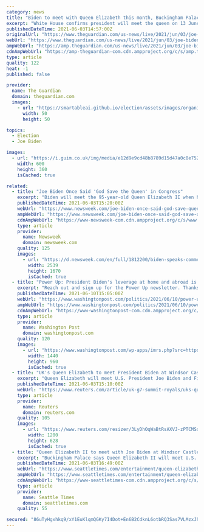```yaml
---
category: news
title: "Biden to meet with Queen Elizabeth this month, Buckingham Palace says – live"
excerpt: "White House confirms president will meet the queen on 13 June when he travels to the UK for the G-7 summit"
publishedDateTime: 2021-06-03T14:57:00Z
originalUrl: "https://www.theguardian.com/us-news/live/2021/jun/03/joe-biden-republicans-covid-coronavirus-politics-latest-updates?page=with:block-60b8e66f8f082e80569f51a7"
webUrl: "https://www.theguardian.com/us-news/live/2021/jun/03/joe-biden-republicans-covid-coronavirus-politics-latest-updates?page=with:block-60b8e66f8f082e80569f51a7"
ampWebUrl: "https://amp.theguardian.com/us-news/live/2021/jun/03/joe-biden-republicans-covid-coronavirus-politics-latest-updates"
cdnAmpWebUrl: "https://amp-theguardian-com.cdn.ampproject.org/c/s/amp.theguardian.com/us-news/live/2021/jun/03/joe-biden-republicans-covid-coronavirus-politics-latest-updates"
type: article
quality: 122
heat: -1
published: false

provider:
  name: The Guardian
  domain: theguardian.com
  images:
    - url: "https://smartableai.github.io/election/assets/images/organizations/theguardian.com-50x50.jpg"
      width: 50
      height: 50

topics:
  - Election
  - Joe Biden

images:
  - url: "https://i.guim.co.uk/img/media/e12d9e9cd48b8789d15d47a0c8e752777252b3af/0_261_7804_4682/master/7804.jpg?width=300&quality=45&auto=format&fit=max&dpr=2&s=2ffedaf4586025e10f958c141c511648"
    width: 600
    height: 360
    isCached: true

related:
  - title: "Joe Biden Once Said 'God Save the Queen' in Congress"
    excerpt: "Biden will meet the 95-year-old Queen Elizabeth II when he visits the U.K. for the G7 summit later this month."
    publishedDateTime: 2021-06-03T15:20:00Z
    webUrl: "https://www.newsweek.com/joe-biden-once-said-god-save-queen-congress-1597170"
    ampWebUrl: "https://www.newsweek.com/joe-biden-once-said-god-save-queen-congress-1597170?amp=1"
    cdnAmpWebUrl: "https://www-newsweek-com.cdn.ampproject.org/c/s/www.newsweek.com/joe-biden-once-said-god-save-queen-congress-1597170?amp=1"
    type: article
    provider:
      name: Newsweek
      domain: newsweek.com
    quality: 125
    images:
      - url: "https://d.newsweek.com/en/full/1812200/biden-speaks-commemoration-tulsa.jpg"
        width: 2539
        height: 1670
        isCached: true
  - title: "Power Up: President Biden's leverage at home and abroad is being put to the test"
    excerpt: "Reach out and sign up for the Power Up newsletter. Thanks for waking up with us. TESTING BIDEN'S THEORY OF THE CASE: The premise of President Biden's presidency – leveraging personal relationships to get things done with allies and adversaries alike at home and abroad – is being seriously tested."
    publishedDateTime: 2021-06-10T15:05:00Z
    webUrl: "https://www.washingtonpost.com/politics/2021/06/10/power-up-president-biden-leverage-home-abroad-is-being-put-test/"
    ampWebUrl: "https://www.washingtonpost.com/politics/2021/06/10/power-up-president-biden-leverage-home-abroad-is-being-put-test/?outputType=amp"
    cdnAmpWebUrl: "https://www-washingtonpost-com.cdn.ampproject.org/c/s/www.washingtonpost.com/politics/2021/06/10/power-up-president-biden-leverage-home-abroad-is-being-put-test/?outputType=amp"
    type: article
    provider:
      name: Washington Post
      domain: washingtonpost.com
    quality: 120
    images:
      - url: "https://www.washingtonpost.com/wp-apps/imrs.php?src=https://arc-anglerfish-washpost-prod-washpost.s3.amazonaws.com/public/65QFYLWJXMI6XBYIMSMR6KWPFA.jpg&w=1440"
        width: 1440
        height: 960
        isCached: true
  - title: "UK's Queen Elizabeth to meet President Biden at Windsor Castle"
    excerpt: "Queen Elizabeth will meet U.S. President Joe Biden and First Lady Jill Biden at her Windsor Castle home at the conclusion of the G7 summit which begins in Britain next week, Buckingham Palace said on Thursday."
    publishedDateTime: 2021-06-03T15:10:00Z
    webUrl: "https://www.reuters.com/article/uk-g7-summit-royals/uks-queen-elizabeth-to-meet-president-biden-at-windsor-castle-idUSKCN2DF13M"
    type: article
    provider:
      name: Reuters
      domain: reuters.com
    quality: 105
    images:
      - url: "https://www.reuters.com/resizer/3LyDhOqWaBtRsAXVJ-zPTCMSdaA=/1200x628/smart/filters:quality(80)/cloudfront-us-east-2.images.arcpublishing.com/reuters/Y2OKN7OFHNI3DF32ZRXJ6PAERQ.jpg"
        width: 1200
        height: 628
        isCached: true
  - title: "Queen Elizabeth II to meet with Joe Biden at Windsor Castle"
    excerpt: "Buckingham Palace says Queen Elizabeth II will meet U.S. President Joe Biden at Windsor Castle during his visit to the U.K. to attend the Group of Seven leaders' summit next week. The monarch will host the"
    publishedDateTime: 2021-06-03T16:49:00Z
    webUrl: "https://www.seattletimes.com/entertainment/queen-elizabeth-ii-to-meet-with-joe-biden-at-windsor-castle/"
    ampWebUrl: "https://www.seattletimes.com/entertainment/queen-elizabeth-ii-to-meet-with-joe-biden-at-windsor-castle/?amp=1"
    cdnAmpWebUrl: "https://www-seattletimes-com.cdn.ampproject.org/c/s/www.seattletimes.com/entertainment/queen-elizabeth-ii-to-meet-with-joe-biden-at-windsor-castle/?amp=1"
    type: article
    provider:
      name: Seattle Times
      domain: seattletimes.com
    quality: 55

secured: "86uTyHgxhkq9/xY1EuKlqmQGKy7I4Dot+En6B2CdknL6otbRQ3Sas7VLMzxJhTkYs/yuoX1EJF27QBDriMAaoVJ8fNsyGMC1do1Mj0H/TGA7uGb2HK7CmiXPVv35frHS1DPbWo4Le+N7dLgt3JDs4SWPGVUxPNVsvt7Zsw1JMeUP25BJW49fDbjOEgjx/lCaQUKHHZZfaSMTzvnwa636itlnfdT9fIewO6MTM6KlTZNOK5YeIgEjG8kOKjWddaUOoWCp06VhLJHscOdXiQi6S3jRg+//NFIhjZzkhAZzUwinn6YhAUjFdUwziOQns7bSZiJyWc6Q3v82g8Yj+ehrQt9a/IdfmAajZ1hWRv4/pLs=;XdhJrz5QfWtHS+Zu6yKSow=="
---
```


